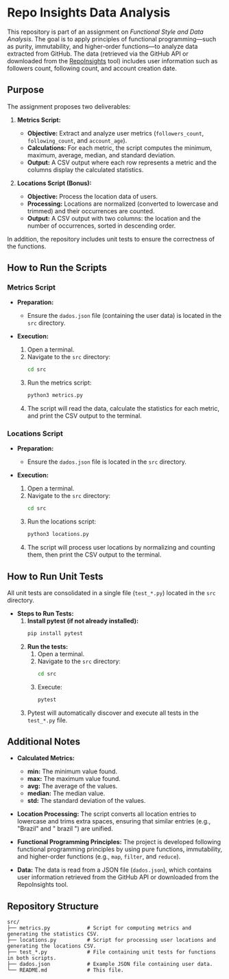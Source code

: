 # Repo Insights Data Analysis

This repository is part of an assignment on *Functional Style and Data Analysis*. The goal is to apply principles of functional programming—such as purity, immutability, and higher-order functions—to analyze data extracted from GitHub. The data (retrieved via the GitHub API or downloaded from the [RepoInsights](https://repo-insights.hsborges.dev) tool) includes user information such as followers count, following count, and account creation date.

## Purpose

The assignment proposes two deliverables:

1. **Metrics Script:**
   - **Objective:** Extract and analyze user metrics (`followers_count`, `following_count`, and `account_age`).
   - **Calculations:** For each metric, the script computes the minimum, maximum, average, median, and standard deviation.
   - **Output:** A CSV output where each row represents a metric and the columns display the calculated statistics.

2. **Locations Script (Bonus):**
   - **Objective:** Process the location data of users.
   - **Processing:** Locations are normalized (converted to lowercase and trimmed) and their occurrences are counted.
   - **Output:** A CSV output with two columns: the location and the number of occurrences, sorted in descending order.

In addition, the repository includes unit tests to ensure the correctness of the functions.

## How to Run the Scripts

### Metrics Script

- **Preparation:**
  - Ensure the `dados.json` file (containing the user data) is located in the `src` directory.

- **Execution:**
  1. Open a terminal.
  2. Navigate to the `src` directory:
     ```bash
     cd src
     ```
  3. Run the metrics script:
     ```bash
     python3 metrics.py
     ```
  4. The script will read the data, calculate the statistics for each metric, and print the CSV output to the terminal.

### Locations Script

- **Preparation:**
  - Ensure the `dados.json` file is located in the `src` directory.

- **Execution:**
  1. Open a terminal.
  2. Navigate to the `src` directory:
     ```bash
     cd src
     ```
  3. Run the locations script:
     ```bash
     python3 locations.py
     ```
  4. The script will process user locations by normalizing and counting them, then print the CSV output to the terminal.

## How to Run Unit Tests

All unit tests are consolidated in a single file (`test_*.py`) located in the `src` directory.

- **Steps to Run Tests:**
  1. **Install pytest (if not already installed):**
     ```bash
     pip install pytest
     ```
  2. **Run the tests:**
     1. Open a terminal.
     2. Navigate to the `src` directory:
        ```bash
        cd src
        ```
     3. Execute:
        ```bash
        pytest
        ```
  3. Pytest will automatically discover and execute all tests in the `test_*.py` file.

## Additional Notes

- **Calculated Metrics:**
  - **min:** The minimum value found.
  - **max:** The maximum value found.
  - **avg:** The average of the values.
  - **median:** The median value.
  - **std:** The standard deviation of the values.

- **Location Processing:**
  The script converts all location entries to lowercase and trims extra spaces, ensuring that similar entries (e.g., "Brazil" and " brazil ") are unified.

- **Functional Programming Principles:**
  The project is developed following functional programming principles by using pure functions, immutability, and higher-order functions (e.g., `map`, `filter`, and `reduce`).

- **Data:**
  The data is read from a JSON file (`dados.json`), which contains user information retrieved from the GitHub API or downloaded from the RepoInsights tool.

## Repository Structure

```plaintext
src/
├── metrics.py            # Script for computing metrics and generating the statistics CSV.
├── locations.py          # Script for processing user locations and generating the locations CSV.
├── test_*.py             # File containing unit tests for functions in both scripts.
├── dados.json            # Example JSON file containing user data.
└── README.md             # This file.
